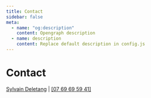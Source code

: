 ```yaml
---
title: Contact
sidebar: false
meta:
  - name: "og:description"
    content: Opengraph description
  - name: description
    content: Replace default description in config.js
---
```


# Contact

[Sylvain Deletang](mailto:esa.grandouest@gmail.com?subject=[esa-grandouest]%20Contact) |
<a href="tel:+330769695941" title="Téléphone">[07 69 69 59 41]</a>

